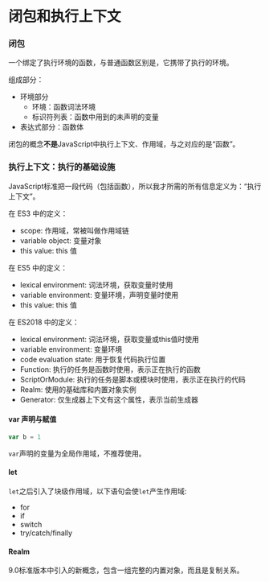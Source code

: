 # 闭包和执行上下文

### 闭包

一个绑定了执行环境的函数，与普通函数区别是，它携带了执行的环境。

组成部分：
  - 环境部分
    - 环境：函数词法环境
    - 标识符列表：函数中用到的未声明的变量
  - 表达式部分：函数体

闭包的概念**不是**JavaScript中执行上下文、作用域，与之对应的是“函数”。

### 执行上下文：执行的基础设施

JavaScript标准把一段代码（包括函数），所以我才所需的所有信息定义为：“执行上下文”。

在 ES3 中的定义：
  - scope: 作用域，常被叫做作用域链
  - variable object: 变量对象
  - this value: this 值

在 ES5 中的定义：
  - lexical environment: 词法环境，获取变量时使用
  - variable environment: 变量环境，声明变量时使用
  - this value: this 值

在 ES2018 中的定义：
  - lexical environment: 词法环境，获取变量或this值时使用
  - variable environment: 变量环境
  - code evaluation state: 用于恢复代码执行位置
  - Function: 执行的任务是函数时使用，表示正在执行的函数
  - ScriptOrModule: 执行的任务是脚本或模块时使用，表示正在执行的代码
  - Realm: 使用的基础库和内置对象实例
  - Generator: 仅生成器上下文有这个属性，表示当前生成器


#### var 声明与赋值
```js
var b = 1
```
`var`声明的变量为全局作用域，不推荐使用。

#### let
`let`之后引入了块级作用域，以下语句会使`let`产生作用域:
  - for 
  - if
  - switch
  - try/catch/finally
  
#### Realm 
9.0标准版本中引入的新概念，包含一组完整的内置对象，而且是复制关系。

